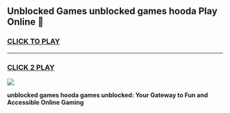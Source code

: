 
## Unblocked Games unblocked games hooda Play Online 👋
<h3>
<a href="https://news.freeplayer.one?title=unblocked_games_hooda&ref=17F">CLICK TO PLAY</a></h3>
<hr>

<h3>
<a href="https://news.freeplayer.one?title=unblocked_games_hooda&ref=17F">CLICK 2 PLAY</a>
  
</h3>

<a href="https://news.freeplayer.one?title=unblocked_games_hooda&ref=17F/"><img src="https://clearcache.store/games.png"></a>


**unblocked games hooda games unblocked: Your Gateway to Fun and Accessible Online Gaming**
